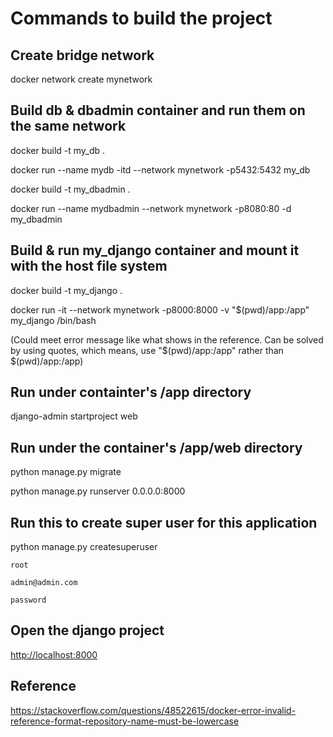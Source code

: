 # Commands to build the project

## Create bridge network

docker network create mynetwork

## Build db & dbadmin container and run them on the same network

docker build -t my_db .

docker run --name mydb -itd --network mynetwork -p5432:5432 my_db

docker build -t my_dbadmin .

docker run --name mydbadmin --network mynetwork -p8080:80 -d my_dbadmin

## Build & run my_django container and mount it with the host file system

docker build -t my_django .

docker run -it --network mynetwork -p8000:8000 -v "$(pwd)/app:/app" my_django /bin/bash

(Could meet error message like what shows in the reference. Can be solved by using quotes, which means, use "$(pwd)/app:/app" rather than $(pwd)/app:/app)

## Run under containter's /app directory

django-admin startproject web

## Run under the container's /app/web directory

python manage.py migrate

python manage.py runserver 0.0.0.0:8000

## Run this to create super user for this application

python manage.py createsuperuser

    root

    admin@admin.com

    password

## Open the django project
<http://localhost:8000>

## Reference
<https://stackoverflow.com/questions/48522615/docker-error-invalid-reference-format-repository-name-must-be-lowercase>

